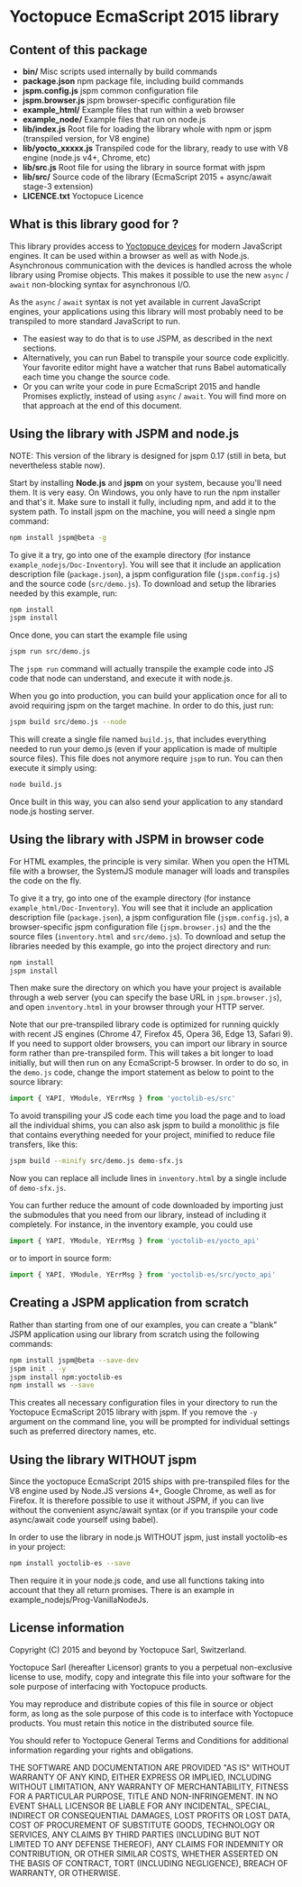 Yoctopuce EcmaScript 2015 library
=================================

## Content of this package

* **bin/**
	Misc scripts used internally by build commands
* **package.json**
	npm package file, including build commands
* **jspm.config.js**
	jspm common configuration file
* **jspm.browser.js**
	jspm browser-specific configuration file
* **example_html/**
	Example files that run within a web browser
* **example_node/**
	Example files that run on node.js
* **lib/index.js**
	Root file for loading the library whole with npm or jspm (transpiled version, for V8 engine)
* **lib/yocto_xxxxx.js**
	Transpiled code for the library, ready to use with V8 engine (node.js v4+, Chrome, etc) 
* **lib/src.js**
	Root file for using the library in source format with jspm
* **lib/src/**
	Source code of the library (EcmaScript 2015 + async/await stage-3 extension)
* **LICENCE.txt**
	Yoctopuce Licence

## What is this library good for ?

This library provides access to [Yoctopuce devices](http://www.yoctopuce.com) for modern JavaScript
engines. It can be used within a browser as well as with Node.js. Asynchronous communication with the devices
is handled across the whole library using Promise objects. This makes it possible to use the new `async` /
`await` non-blocking syntax for asynchronous I/O.

As the `async` / `await` syntax is not yet available in current JavaScript engines, your applications using
this library will most probably need to be transpiled to more standard JavaScript to run.

* The easiest way to do that is to use JSPM, as described in the next sections.
* Alternatively, you can run Babel to transpile your source code explicitly.
  Your favorite editor might have a watcher that runs Babel automatically each time you
  change the source code.
* Or you can write your code in pure EcmaScript 2015 and handle Promises explictly, instead of
  using `async` / `await`. You will find more on that approach at the end of this document.

## Using the library with JSPM and node.js

NOTE: This version of the library is designed for jspm 0.17 (still in beta, but nevertheless stable now).

Start by installing **Node.js** and **jspm** on your system, because you'll need them. It is very easy.
On Windows, you only have to run the npm installer and that's it. Make sure to install it fully,
including npm, and add it to the system path. To install jspm on the machine, you will need a single
npm command:
```bash
npm install jspm@beta -g
```

To give it a try, go into one of the example directory (for instance `example_nodejs/Doc-Inventory`). You will
see that it include an application description file (`package.json`), a jspm configuration file (`jspm.config.js`) and
the source code (`src/demo.js`). To download and setup the libraries needed by this example, run:
```bash
npm install
jspm install
```
Once done, you can start the example file using
```bash
jspm run src/demo.js
```
The `jspm run` command will actually transpile the example code into JS code that node can understand, and
execute it with node.js.

When you go into production, you can build your application once for all to avoid requiring jspm on the target
machine. In order to do this, just run:
```bash
jspm build src/demo.js --node
```
This will create a single file named `build.js`, that includes everything needed to run your demo.js (even if
your application is made of multiple source files). This file does not anymore require `jspm` to run. You can then execute it simply using:
```bash
node build.js
```
Once built in this way, you can also send your application to any standard node.js hosting server.

## Using the library with JSPM in browser code

For HTML examples, the principle is very similar. When you open the HTML file with a browser, the SystemJS module
manager will loads and transpiles the code on the fly.

To give it a try, go into one of the example directory (for instance `example_html/Doc-Inventory`). You will
see that it include an application description file (`package.json`), a jspm configuration file (`jspm.config.js`),
a browser-specific jspm configuration file (`jspm.browser.js`) and the the source files (`inventory.html`
and `src/demo.js`). To download and setup the libraries needed by this example, go into the project directory
and run:
```bash
npm install
jspm install
```
Then make sure the directory on which you have your project is available through a web server (you can specify
the base URL in `jspm.browser.js`), and open `inventory.html` in your browser through your HTTP server.

Note that our pre-transpiled library code is optimized for running quickly with recent JS engines (Chrome 47,
Firefox 45, Opera 36, Edge 13, Safari 9). If you need to support older browsers, you can import our library
in source form rather than pre-transpiled form. This will takes a bit longer to load initially, but will
then run on any EcmaScript-5 browser. In order to do so, in the `demo.js` code, change the import statement
as below to point to the source library:
```javascript
import { YAPI, YModule, YErrMsg } from 'yoctolib-es/src'
```

To avoid transpiling your JS code each time you load the page and to load all the individual shims, you can
also ask jspm to build a monolithic js file that contains everything needed for your project, minified to
reduce file transfers, like this:
```bash
jspm build --minify src/demo.js demo-sfx.js
```
Now you can replace all include lines in `inventory.html` by a single include of `demo-sfx.js`.

You can further reduce the amount of code downloaded by importing just the submodules that you need from
our library, instead of including it completely. For instance, in the inventory example, you could use
```javascript
import { YAPI, YModule, YErrMsg } from 'yoctolib-es/yocto_api'
```
or to import in source form:
```javascript
import { YAPI, YModule, YErrMsg } from 'yoctolib-es/src/yocto_api'
```

## Creating a JSPM application from scratch

Rather than starting from one of our examples, you can create a "blank" JSPM application using our library
from scratch using the following commands:
```bash
npm install jspm@beta --save-dev
jspm init . -y
jspm install npm:yoctolib-es
npm install ws --save
```

This creates all necessary configuration files in your directory to run the Yoctopuce EcmaScript 2015 library with
jspm. If you remove the `-y` argument on the command line, you will be prompted for individual settings such
as preferred directory names, etc.

## Using the library WITHOUT jspm

Since the yoctopuce EcmaScript 2015 ships with pre-transpiled files for the V8 engine used by Node.JS versions 4+,
Google Chrome, as well as for Firefox. It is therefore possible to use it without JSPM, if you can live without
the convenient async/await syntax (or if you transpile your code async/await code yourself using babel).

In order to use the library in node.js WITHOUT jspm, just install yoctolib-es in your project:
```bash
npm install yoctolib-es --save
```

Then require it in your node.js code, and use all functions taking into account that they all return
promises. There is an example in example_nodejs/Prog-VanillaNodeJs.

## License information

Copyright (C) 2015 and beyond by Yoctopuce Sarl, Switzerland.

Yoctopuce Sarl (hereafter Licensor) grants to you a perpetual
non-exclusive license to use, modify, copy and integrate this
file into your software for the sole purpose of interfacing
with Yoctopuce products.

You may reproduce and distribute copies of this file in
source or object form, as long as the sole purpose of this
code is to interface with Yoctopuce products. You must retain
this notice in the distributed source file.

You should refer to Yoctopuce General Terms and Conditions
for additional information regarding your rights and
obligations.

THE SOFTWARE AND DOCUMENTATION ARE PROVIDED "AS IS" WITHOUT
WARRANTY OF ANY KIND, EITHER EXPRESS OR IMPLIED, INCLUDING
WITHOUT LIMITATION, ANY WARRANTY OF MERCHANTABILITY, FITNESS
FOR A PARTICULAR PURPOSE, TITLE AND NON-INFRINGEMENT. IN NO
EVENT SHALL LICENSOR BE LIABLE FOR ANY INCIDENTAL, SPECIAL,
INDIRECT OR CONSEQUENTIAL DAMAGES, LOST PROFITS OR LOST DATA,
COST OF PROCUREMENT OF SUBSTITUTE GOODS, TECHNOLOGY OR
SERVICES, ANY CLAIMS BY THIRD PARTIES (INCLUDING BUT NOT
LIMITED TO ANY DEFENSE THEREOF), ANY CLAIMS FOR INDEMNITY OR
CONTRIBUTION, OR OTHER SIMILAR COSTS, WHETHER ASSERTED ON THE
BASIS OF CONTRACT, TORT (INCLUDING NEGLIGENCE), BREACH OF
WARRANTY, OR OTHERWISE.

